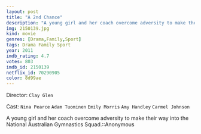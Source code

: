 ```yaml
---
layout: post
title: "A 2nd Chance"
description: "A young girl and her coach overcome adversity to make their way into the National Australian Gymnastics Squad.::Anonymous.."
img: 2150139.jpg
kind: movie
genres: [Drama,Family,Sport]
tags: Drama Family Sport 
year: 2011
imdb_rating: 4.7
votes: 803
imdb_id: 2150139
netflix_id: 70290905
color: 8d99ae
---
```

Director: `Clay Glen`  

Cast: `Nina Pearce` `Adam Tuominen` `Emily Morris` `Amy Handley` `Carmel Johnson` 

A young girl and her coach overcome adversity to make their way into the National Australian Gymnastics Squad.::Anonymous